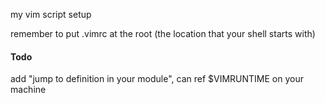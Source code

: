 
my vim script setup

remember to put .vimrc at the root (the location that your shell starts with)

#### Todo

add "jump to definition in your module", can ref $VIMRUNTIME on your machine


